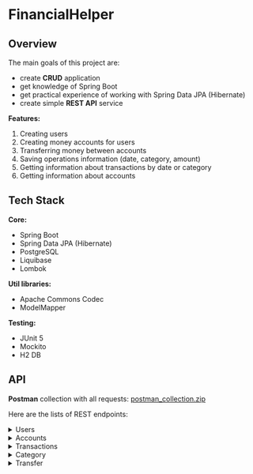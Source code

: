 # FinancialHelper

## Overview
The main goals of this project are:
- create **CRUD** application
- get knowledge of Spring Boot
- get practical experience of working with Spring Data JPA (Hibernate)
- create simple **REST API** service

**Features:**
1. Creating users
2. Creating money accounts for users
3. Transferring money between accounts
4. Saving operations information (date, category, amount)
5. Getting information about transactions by date or category
6. Getting information about accounts

## Tech Stack

**Core:**
- Spring Boot
- Spring Data JPA (Hibernate)
- PostgreSQL
- Liquibase
- Lombok

**Util libraries:**
- Apache Commons Codec
- ModelMapper

**Testing:**
- JUnit 5
- Mockito
- H2 DB

## API

**Postman** collection with all requests:
[postman_collection.zip](https://github.com/nozzi325/FinancialHelper/files/9882494/postman_collection.zip)

Here are the lists of REST endpoints:
<details>
<summary>Users</summary>

| Endpoint | Method | Description|
|-----:|-----------| -----| 
| **getAllUsers**| GET| Retrieving list of all users and their accounts: `/api/users`|
| **getUserById**| GET| Retrieving information about specified user by **Id** : `/api/users/{id}`|
| **createUser**| POST| Creating new user : `/api/users`<br/> *Request body*:<br/> `{"email":"dummy_user@dummy.com", "password":"password123"}`|
| **updateUser**| PUT| Updating information about existing user: `/api/users`<br/> *Request body*:<br/> `{"id":1, "email":"new_dummy_user@dummy.com", "password":"password123"}`|
| **deleteUser**| DELETE| Deleting an existing user by **Id** : `/api/users/{id}` |

</details>

<details>
<summary>Accounts</summary>

| Endpoint | Method | Description|
|-----:|-----------| -----| 
| **getAllAccounts**| GET| Retrieving list of all accounts and their ownerId: `/api/accounts`|
| **getAccountById**| GET| Retrieving information about specified user by **Id** : `/api/accounts/{id}`|
| **createAccount**| POST| Creating new account : `/api/accounts`<br/> *Request body*:<br/> `{"name":"Bank USD", "balance":"10000.00", "ownerId":3}`|
| **updateAccount**| PUT| Updating information about existing account: `/api/accounts`<br/> *Request body*:<br/> `{"id":1, "name":"Bank USD", "balance":"5000.00", "ownerId":3}`|
| **deleteAccount**| DELETE| Deleting an existing account by **Id** : `/api/accounts/{id}` |

</details>

<details>
<summary>Transactions</summary>

| Endpoint | Method | Description|
|-----:|-----------| -----| 
| **getAllTransactions**| GET| Retrieving list of all transactions: `/api/transactions`|
| **getTransactionById**| GET| Retrieving information about specified transaction by **Id** : `/api/transactions/{id}`|
| **getTransactionsByPeriod**| GET| Retrieving information about all transactions between certain dates : <br/>`/api/transactions?start=2022-10-16&end=2022-10-17`|
| **getTransactionsByCategory**| GET| Retrieving information about all transactions with certain category : <br/>`/api/transactions?categoryId=1`|
| **createTransaction**| POST| Creating new transaction : `/api/transactions`<br/> *Request body*:<br/> `{"result":5000.00, "accountId":1, "categoryId": 2}`|
| **deleteTransaction**| DELETE| Deleting an existing transaction by **Id** : `/api/transactions/{id}` |

</details>

<details>
<summary>Category</summary>

| Endpoint | Method | Description|
|-----:|-----------| -----| 
| **getCategories**| GET| Retrieving list of all categories: `/api/transactions`|
| **getCategoryById**| GET| Retrieving information about specified category by **Id** : `/api/transactions/{id}`|
| **createTransaction**| POST| Creating new category : `/api/transactions`<br/> *Request body*:<br/> `{"name":"Steam"}`|
| **updateCategory**| PUT| Updating existing category: `/api/transactions`<br/> *Request body*:<br/> `{"id":8, "name":"STEAM"}`|
| **deleteTransaction**| DELETE| Deleting an existing category by **Id** : `/api/transactions/{id}` |

</details>

<details>
<summary>Transfer</summary>

| Endpoint | Method | Description|
|-----:|-----------| -----| 
| **transferMoney**| POST| Transfering money from one account to another: `/api/transfer`<br/> *Request body*:<br/> `{"senderId":1, "receiverId":2, "amount":5000.00}`|


</details>
